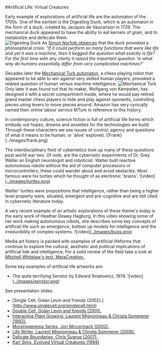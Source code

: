 #Artifical Life: Virtual Creatures

Early example of explorations of artificial life are the automaton of the 1700s. One of the earliest is the Digesting Duck, which is an automaton in the form of a duck, created by Jacques de Vaucanson in 1739. The mechanical duck appeared to have the ability to eat kernels of grain, and to metabolize and defecate them.   
![Digesting Duck](https://upload.wikimedia.org/wikipedia/commons/9/9a/Vaucanson_duck1.jpg)
As [Simon Norfolk obserces](http://www.instituteartist.com/feature-I-m-Sorry-Dave-I-m-Afraid-I-Can-t-Do-That-Simon-Norfolk) that the duck provoked a philosophical crisis: *"If it could perform so many functions that were like life and yet it was a machine, then it begged the question what exactly is life? For the first time with any clarity it raised the important question ‘in what way do humans essentially differ from very complicated machines?’*

Decades later the [Mechanical Turk automaton](https://en.wikipedia.org/wiki/The_Turk), a chess playing robot that appeared to be able to win against very skilled human players, provoked a related question of human versus machine intelligence. 
![Mechanical Turk](https://upload.wikimedia.org/wikipedia/commons/d/d2/Turk-engraving4.jpg)
Only later it was found out that its maker,  Wolfgang von Kempelen, has designed it with a secret compartment inside, where he would pay retired grand master chess players to hide and play against oponents, controlling pieces using levers to move pieces around. Amazon has very cynically named their online labour service MTurk in reference to this history. 

In contemporary culture, science fiction is full of artificial life forms which embody out hopes, dreams and anxieties for the technologies we build. Through these characters we see issues of control, agency and questions of what it means to be human, or 'alive' explored. 
![Frank}(../images/frank.png)

The interdisciplinary field of cybernetics took up many of these questions post world war two. Of note, are the cybernetic experiments of Dr. Grey Walter an English neurologist and roboticist. Walter built reactive autonomous robots without the aid of computer processors or microcontrollers, these could wander about and avoid obstacles. Most famous were his turtles which he thought of as electronic 'brains'.
![video][(../images/turtles.png)](https://www.youtube.com/embed/lLULRlmXkKo)

Walter' turtles were propositions that intelligence, rather than being a higher level property were, situated, emergent and pre-cognitive and are still cited in cybernetic literature today. 

A very recent example of an artistic explorations of these theme's today is the early work of Heather Dewey Hagborg. In this video showing some of her work making autonomous robots, she describes some key concepts of artificial life such as emergence, bottom up models for intelligence and the irreducibility of complex systems. 
![video][(../images/bugs.png)](https://www.youtube.com/watch?v=rmKMiAze-3Q)

Media art history is packed with examples of artificial lifeforms that continue to explore the cultural, aesthetic and political implications of artificial lide and intelligence, For a solid review of the field take a look at [Mitchell Whitelaw's text, MetaCreation.](https://mitpress.mit.edu/books/metacreation). 

Some key examples of artificial life artworks are:

* The quite terrifying Senstor by Edward Ihnatowicz, 1974. 
![video][(../images/senstor.png)](https://www.youtube.com/watch?v=hoZb5MTKzQc) 







See presentation slides.

* [Single Cell, Golan Levin and friends (2002).] (http://www.singlecell.org/singlecell.html)
* [Double Cell, Golan Levin and friends (2001).](http://www.singlecell.org/)
* [Interactive Plant Growing, Laurent Mignonneau & Christa Sommerer (1992).](http://www.interface.ufg.ac.at/christa-laurent/WORKS/FRAMES/FrameSet.html) 
* [Morphogenesis Series, Jon Mccormack (2002).](http://jonmccormack.info/~jonmc/sa/artworks/morphogenesis-series/)
* [Life Writer, Laurent Mignonneau & Christa Sommerer (2006).](http://www.interface.ufg.ac.at/christa-laurent/WORKS/FRAMES/FrameSet.html )
* [Delicate Boundaries, Chris Sugrue (2007).](http://csugrue.com/delicateboundaries/) 
* [Karl Sims, Evolved Virtual Creatures (1994)](https://archive.org/details/sims_evolved_virtual_creatures_1994.)

